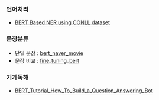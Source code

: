 ### 언어처리
- [BERT Based NER using CONLL dataset](https://colab.research.google.com/drive/1H7MT1zjK3ZPkfgKMhZkg2LqkzM9Gm0mT?usp=sharing)

### 문장분류
- 단일 문장 : [bert_naver_movie](https://colab.research.google.com/drive/17pRFCI_gQZxJHrB7p4GNjlr_tr--NfpT?usp=sharing)
- 문장 비교 : [fine_tuning_bert](https://colab.research.google.com/drive/1FbHywKr8LjukI0UUEJtQrn8bEzzl61Wv?usp=sharing)

### 기계독해
- [BERT_Tutorial_How_To_Build_a_Question_Answering_Bot](https://colab.research.google.com/drive/1A0T6hAdEkPVPgBo_4XWRdrV0Ui954e3z?usp=sharing)
